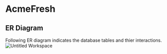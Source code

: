 # AcmeFresh

## ER Diagram
Following ER diagram indicates the database tables and thier interactions.
![Untitled Workspace](https://github.com/Vamsi4612/AcmeFresh-Caliper_Company-technical-Asg/blob/main/Er%20diagram.PNG)
